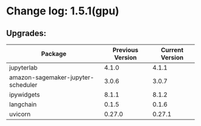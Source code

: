 # Change log: 1.5.1(gpu)

## Upgrades: 

Package | Previous Version | Current Version
---|---|---
jupyterlab|4.1.0|4.1.1
amazon-sagemaker-jupyter-scheduler|3.0.6|3.0.7
ipywidgets|8.1.1|8.1.2
langchain|0.1.5|0.1.6
uvicorn|0.27.0|0.27.1
